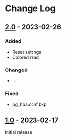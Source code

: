 <!-- markdownlint-disable-file MD024 -->

# Change Log

## [2.0] - 2023-02-26

### Added

- Reset settings
- Colored read

### Changed

- ...

### Fixed

- pg_hba.conf.bkp

## [1.0] - 2023-02-17

Initial release

<!-- Definition -->

[1.0]: https://github.com/JV-conseil/ucloud/releases/tag/1.0
[2.0]: https://github.com/JV-conseil/ucloud/releases/tag/2.0

